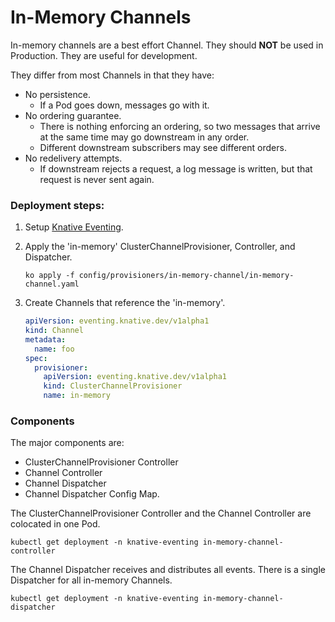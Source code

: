 # In-Memory Channels

In-memory channels are a best effort Channel. They should **NOT** be used in
Production. They are useful for development.

They differ from most Channels in that they have:

- No persistence.
  - If a Pod goes down, messages go with it.
- No ordering guarantee.
  - There is nothing enforcing an ordering, so two messages that arrive at the
    same time may go downstream in any order.
  - Different downstream subscribers may see different orders.
- No redelivery attempts.
  - If downstream rejects a request, a log message is written, but that request
    is never sent again.

### Deployment steps:

1. Setup [Knative Eventing](../../../DEVELOPMENT.md).
1. Apply the 'in-memory' ClusterChannelProvisioner, Controller, and
   Dispatcher.
   ```shell
   ko apply -f config/provisioners/in-memory-channel/in-memory-channel.yaml
   ```
1. Create Channels that reference the 'in-memory'.

   ```yaml
   apiVersion: eventing.knative.dev/v1alpha1
   kind: Channel
   metadata:
     name: foo
   spec:
     provisioner:
       apiVersion: eventing.knative.dev/v1alpha1
       kind: ClusterChannelProvisioner
       name: in-memory
   ```

### Components

The major components are:

- ClusterChannelProvisioner Controller
- Channel Controller
- Channel Dispatcher
- Channel Dispatcher Config Map.

The ClusterChannelProvisioner Controller and the Channel Controller are
colocated in one Pod.

```shell
kubectl get deployment -n knative-eventing in-memory-channel-controller
```

The Channel Dispatcher receives and distributes all events. There is a single
Dispatcher for all in-memory Channels.

```shell
kubectl get deployment -n knative-eventing in-memory-channel-dispatcher
```
